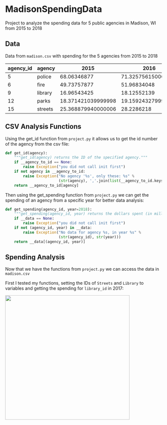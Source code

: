 # MadisonSpendingData
Project to analyze the spending data for 5 public agencies in Madison, WI from 2015 to 2018


## Data

Data from `madison.csv` with spending for the 5 agencies from 2015 to 2018


agency_id|agency|2015|2016|2017|2018
------|------|------|------|------|------
5|police|68.06346877|71.32575615000002|73.24794765999998|77.87553504
6|fire|49.73757877|51.96834048|53.14405332|55.215007260000014
9|library|16.96543425|18.12552139|19.13634773|19.845065799999997
12|parks|18.371421039999998|19.159243279999995|19.316837019999994|19.7607100000000
15|streets|25.368879940000006|28.2286218|26.655754419999994|27.798933740000003

## CSV Analysis Functions

Using the get_id function from `project.py` it allows us to get the id number of the agency from the csv file:

```python
def get_id(agency):
    """get_id(agency) returns the ID of the specified agency."""
    if __agency_to_id == None:
        raise Exception("you did not call init first")
    if not agency in __agency_to_id:
        raise Exception("No agency '%s', only these: %s" %
                        (str(agency), ','.join(list(__agency_to_id.keys()))))
    return __agency_to_id[agency]
```

Then using the get_spending function from `project.py` we can get the spending of an agency from a specific year for better data analysis:

```python
def get_spending(agency_id, year=2018):
    """get_spending(agency_id, year) returns the dollars spent (in millions) by the specified agency in specified year."""
    if __data == None:
        raise Exception("you did not call init first")
    if not (agency_id, year) in __data:
        raise Exception("No data for agency %s, in year %s" %
                        (str(agency_id), str(year)))
    return __data[(agency_id, year)]
```

## Spending Analysis

Now that we have the functions from `project.py` we can access the data in `madison.csv`

First I tested my functions, setting the IDs of `Streets` and `Library` to variables and getting the spending for `library_id` in 2017:

<img src="img/Get Spending For Streets" width="400">



